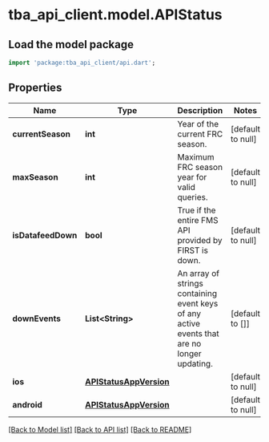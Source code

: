 # tba_api_client.model.APIStatus

## Load the model package
```dart
import 'package:tba_api_client/api.dart';
```

## Properties
Name | Type | Description | Notes
------------ | ------------- | ------------- | -------------
**currentSeason** | **int** | Year of the current FRC season. | [default to null]
**maxSeason** | **int** | Maximum FRC season year for valid queries. | [default to null]
**isDatafeedDown** | **bool** | True if the entire FMS API provided by FIRST is down. | [default to null]
**downEvents** | **List&lt;String&gt;** | An array of strings containing event keys of any active events that are no longer updating. | [default to []]
**ios** | [**APIStatusAppVersion**](APIStatusAppVersion.md) |  | [default to null]
**android** | [**APIStatusAppVersion**](APIStatusAppVersion.md) |  | [default to null]

[[Back to Model list]](../README.md#documentation-for-models) [[Back to API list]](../README.md#documentation-for-api-endpoints) [[Back to README]](../README.md)


